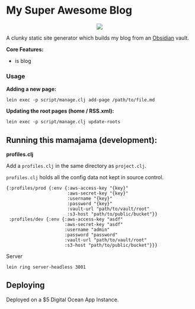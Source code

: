 # My Super Awesome Blog

<p align='center'>
 <img src='https://cloud.githubusercontent.com/assets/1408720/7717628/8907ae1e-fe72-11e4-8c40-d21102dc6cdc.jpg'>
</p>


A clunky static site generator which builds my blog from an [Obsidian](https://obsidian.md/) vault.  


**Core Features:** 
 
 * is blog 


### Usage

**Adding a new page:** 

```
lein exec -p script/manage.clj add-page /path/to/file.md
```

**Updating the root pages (home / RSS.xml):**

```
lein exec -p script/manage.clj update-roots
```
 
 

## Running this mamajama (development):

**profiles.clj**

Add a `profiles.clj` in the same directory as `project.clj`.

`profiles.clj` holds all the config data not kept in source control. 

```
{:profiles/prod {:env {:aws-access-key "{key}"
                       :aws-secret-key "{key}"
                       :username "{key}"
                       :password "{key}"
                       :vault-url "path/to/vault/root"
                       :s3-host "path/to/public/bucket"}}
 :profiles/dev {:env {:aws-access-key "asdf"
                      :aws-secret-key "asdf"
                      :username "admin"
                      :password "password"
                      :vault-url "path/to/vault/root"
                      :s3-host "path/to/public/bucket"}}}
```


Server 

```lein ring server-headless 3001```


## Deploying

Deployed on a $5 Digital Ocean App Instance. 





